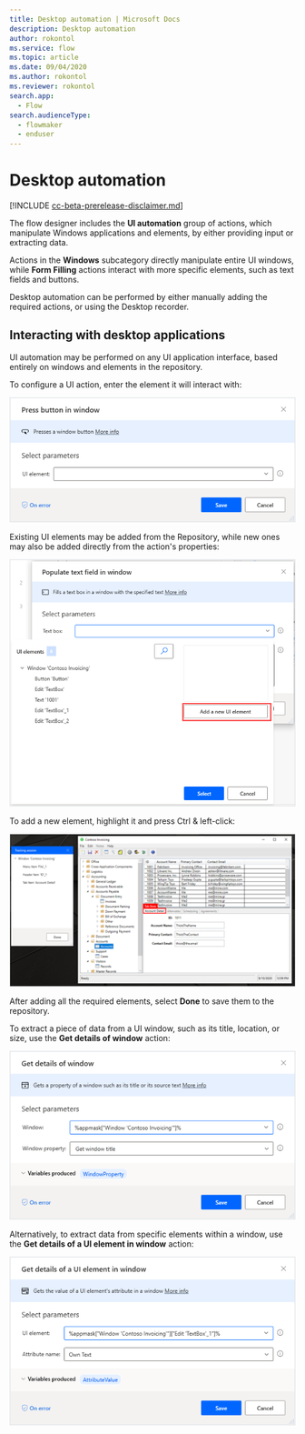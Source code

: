 ```yaml
---
title: Desktop automation | Microsoft Docs
description: Desktop automation
author: rokontol
ms.service: flow
ms.topic: article
ms.date: 09/04/2020
ms.author: rokontol
ms.reviewer: rokontol
search.app: 
  - Flow
search.audienceType: 
  - flowmaker
  - enduser
---
```


# Desktop automation

[!INCLUDE [cc-beta-prerelease-disclaimer.md](../../includes/cc-beta-prerelease-disclaimer.md)]

The flow designer includes the **UI automation** group of actions, which manipulate Windows applications and elements, by either providing input or extracting data.

Actions in the **Windows** subcategory directly manipulate entire UI windows, while **Form Filling** actions interact with more specific elements, such as text fields and buttons.

Desktop automation can be performed by either manually adding the required actions, or using the Desktop recorder.

## Interacting with desktop applications

UI automation may be performed on any UI application interface, based entirely on windows and elements in the repository.

To configure a UI action, enter the element it will interact with:

![Press button in window action](.\media\desktop-automation\press-button-in-window-action.png)

Existing UI elements may be added from the Repository, while new ones may also be added directly from the action's properties:

![Adding new elements through a UI action](.\media\desktop-automation\adding-new-elements-through-a-ui-action.png)

To add a new element, highlight it and press Ctrl & left-click:

![Capturing new UI elements](.\media\desktop-automation\capturing-new-ui-elements.png)

After adding all the required elements, select **Done** to save them to the repository.

To extract a piece of data from a UI window, such as its title, location, or size, use the **Get details of window** action:

![Get details of window action](.\media\desktop-automation\get-details-of-window-action.png)

Alternatively, to extract data from specific elements within a window, use the **Get details of a UI element in window** action:

![Get details of a UI element in window action](.\media\desktop-automation\get-details-of-a-ui-element-in-window.png)

